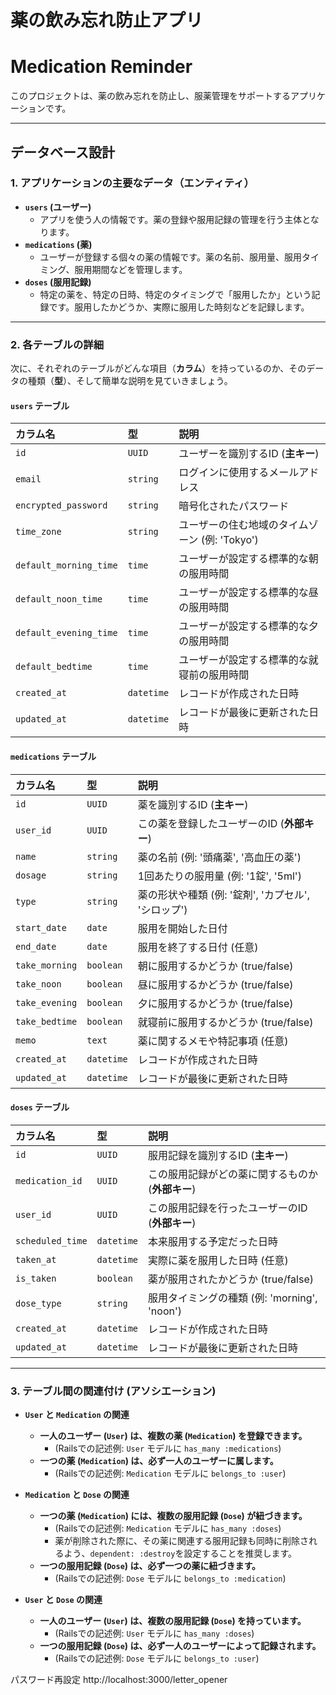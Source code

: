 # 薬の飲み忘れ防止アプリ
# Medication Reminder

このプロジェクトは、薬の飲み忘れを防止し、服薬管理をサポートするアプリケーションです。

---

## データベース設計



### 1. アプリケーションの主要なデータ（エンティティ）


* **`users` (ユーザー)**
    * アプリを使う人の情報です。薬の登録や服用記録の管理を行う主体となります。
* **`medications` (薬)**
    * ユーザーが登録する個々の薬の情報です。薬の名前、服用量、服用タイミング、服用期間などを管理します。
* **`doses` (服用記録)**
    * 特定の薬を、特定の日時、特定のタイミングで「服用したか」という記録です。服用したかどうか、実際に服用した時刻などを記録します。

---

### 2. 各テーブルの詳細

次に、それぞれのテーブルがどんな項目（**カラム**）を持っているのか、そのデータの種類（**型**）、そして簡単な説明を見ていきましょう。

#### `users` テーブル

| カラム名         | 型         | 説明                                       |
| :--------------- | :--------- | :----------------------------------------- |
| `id`                     | `UUID`     | ユーザーを識別するID (**主キー**)          |
| `email`                  | `string`   | ログインに使用するメールアドレス           |
| `encrypted_password`     | `string`   | 暗号化されたパスワード                     |
| `time_zone`              | `string`   | ユーザーの住む地域のタイムゾーン (例: 'Tokyo') |
| `default_morning_time`   | `time`     | ユーザーが設定する標準的な朝の服用時間     |
| `default_noon_time`      | `time`     | ユーザーが設定する標準的な昼の服用時間     |
| `default_evening_time`   | `time`     | ユーザーが設定する標準的な夕の服用時間     |
| `default_bedtime`        | `time`     | ユーザーが設定する標準的な就寝前の服用時間 |
| `created_at`             | `datetime` | レコードが作成された日時                   |
| `updated_at`             | `datetime` | レコードが最後に更新された日時             |

#### `medications` テーブル

| カラム名         | 型         | 説明                                       |
| :--------------- | :--------- | :----------------------------------------- |
| `id`             | `UUID`     | 薬を識別するID (**主キー**)                |
| `user_id`        | `UUID`     | この薬を登録したユーザーのID (**外部キー**) |
| `name`           | `string`   | 薬の名前 (例: '頭痛薬', '高血圧の薬')      |
| `dosage`         | `string`   | 1回あたりの服用量 (例: '1錠', '5ml')       |
| `type`           | `string`   | 薬の形状や種類 (例: '錠剤', 'カプセル', 'シロップ') |
| `start_date`     | `date`     | 服用を開始した日付                         |
| `end_date`       | `date`     | 服用を終了する日付 (任意)                  |
| `take_morning`   | `boolean`  | 朝に服用するかどうか (true/false)          |
| `take_noon`      | `boolean`  | 昼に服用するかどうか (true/false)          |
| `take_evening`   | `boolean`  | 夕に服用するかどうか (true/false)          |
| `take_bedtime`   | `boolean`  | 就寝前に服用するかどうか (true/false)      |
| `memo`           | `text`     | 薬に関するメモや特記事項 (任意)            |
| `created_at`     | `datetime` | レコードが作成された日時                   |
| `updated_at`     | `datetime` | レコードが最後に更新された日時             |

#### `doses` テーブル

| カラム名         | 型         | 説明                                       |
| :--------------- | :--------- | :----------------------------------------- |
| `id`             | `UUID`     | 服用記録を識別するID (**主キー**)          |
| `medication_id`  | `UUID`     | この服用記録がどの薬に関するものか (**外部キー**) |
| `user_id`        | `UUID`     | この服用記録を行ったユーザーのID (**外部キー**) |
| `scheduled_time` | `datetime` | 本来服用する予定だった日時                 |
| `taken_at`       | `datetime` | 実際に薬を服用した日時 (任意)              |
| `is_taken`       | `boolean`  | 薬が服用されたかどうか (true/false)        |
| `dose_type`      | `string`   | 服用タイミングの種類 (例: 'morning', 'noon') |
| `created_at`     | `datetime` | レコードが作成された日時                   |
| `updated_at`     | `datetime` | レコードが最後に更新された日時             |

---

### 3. テーブル間の関連付け (アソシエーション)

* **`User` と `Medication` の関連**
    * **一人のユーザー (`User`) は、複数の薬 (`Medication`) を登録できます。**
        * (Railsでの記述例: `User` モデルに `has_many :medications`)
    * **一つの薬 (`Medication`) は、必ず一人のユーザーに属します。**
        * (Railsでの記述例: `Medication` モデルに `belongs_to :user`)

* **`Medication` と `Dose` の関連**
    * **一つの薬 (`Medication`) には、複数の服用記録 (`Dose`) が紐づきます。**
        * (Railsでの記述例: `Medication` モデルに `has_many :doses`)
        * 薬が削除された際に、その薬に関連する服用記録も同時に削除されるよう、`dependent: :destroy`を設定することを推奨します。
    * **一つの服用記録 (`Dose`) は、必ず一つの薬に紐づきます。**
        * (Railsでの記述例: `Dose` モデルに `belongs_to :medication`)

* **`User` と `Dose` の関連**
    * **一人のユーザー (`User`) は、複数の服用記録 (`Dose`) を持っています。**
        * (Railsでの記述例: `User` モデルに `has_many :doses`)
    * **一つの服用記録 (`Dose`) は、必ず一人のユーザーによって記録されます。**
        * (Railsでの記述例: `Dose` モデルに `belongs_to :user`)

パスワード再設定
http://localhost:3000/letter_opener
